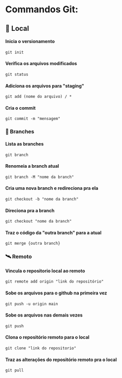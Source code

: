 # Commandos Git:

## 📍 Local

#### Inicia o versionamento

    git init

#### Verifica os arquivos modificados

    git status

#### Adiciona os arquivos para "staging"

    git add (nome do arquivo) / *

#### Cria o commit
    
    git commit -m "mensagem"

### 🌿 Branches

#### Lista as branches

    git branch

#### Renomeia a branch atual

    git branch -M "nome da branch"

#### Cria uma nova branch e redireciona pra ela

    git checkout -b "nome da branch"

#### Direciona pra a branch

    git checkout "nome da branch"

#### Traz o código da "outra branch" para a atual

    git merge {outra branch} 

### 🛰️ Remoto

#### Vincula o repositorio local ao remoto

    git remote add origin "link do repositório"

#### Sobe os arquivos para o github na primeira vez

    git push -u origin main

#### Sobe os arquivos nas demais vezes

    git push 

#### Clona o repositório remoto para o local

    git clone "link do repositorio"

#### Traz as alterações do repositório remoto pra o local

    git pull 